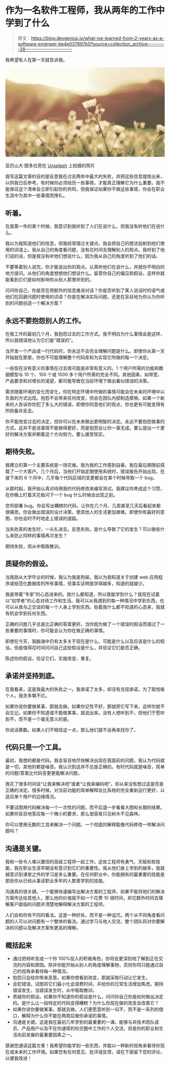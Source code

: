 # 作为一名软件工程师，我从两年的工作中学到了什么

> 原文：<https://blog.devgenius.io/what-ive-learned-from-2-years-as-a-software-engineer-be4e037897b0?source=collection_archive---------28----------------------->

我希望有人在第一天就告诉我。

![](img/72bf620770f323ac1aad2ca6f9c7c493.png)

亚历山大·图多拉奇在 [Unsplash](https://unsplash.com?utm_source=medium&utm_medium=referral) 上拍摄的照片

我写这篇文章的目的是反思我在过去两年中最大的失败，并把这些信息提炼出来，以供我日后参考。有时候你必须经历一些事情，才能真正理解它为什么重要。我不能保证这个清单会立即引起你的共鸣，但我保证如果你不做这些事情，你会在职业生涯中为其中一些事情而挣扎。

## 听着。

在我第一年的某个时候，我意识到我听到了人们在说什么，但我没有听他们在说什么。

我以为我知道他们的信息，但我经常错过关键点。我会把自己的想法投射到他们使用的词语上。我从自己的角度看问题，没有花时间去理解别人的观点。我听到了他们说的话，但是我没有听他们想说什么，因为我从自己的角度听到了他们的话。

不要等着别人说完，你才能说出你的观点。认真听他们在说什么，并就你不明白的地方提问。从他们的角度想想他们想说什么。留意你自己的偏见和假设，这样你就能看到它们是如何影响你从别人那里听到的。

问问你自己，你是否在用额外的信息推进对话？你是否听到了某人说话时的语气或他们在回避问题时使用的词语？你是在解决实际问题，还是在盲目地为你认为你听到的问题创造一个解决方案？

## 永远不要抱怨别人的工作。

在我工作的最初几个月，我抱怨过去的工作方式。我不明白为什么事情会是这样，所以我错误地认为它们是“错误的”。

当开发一个产品或一行代码时，你永远不会完全理解问题是什么。即使你从第一天开始就在那里，你也不可能理解整个代码库和为实现它所做的每一个决定。

一些现在没有意义的事情在过去很可能是非常有意义的。1 个用户所需的功能和数据模型与 10 个、100 个或 1000 多个用户所需的完全不同。其他因素，如带宽、产品要求和对增长的渴望，都可能导致在当前环境下做出看似错误的决策。

需求随着环境的变化而变化，你在特定环境中所做的事情可能会在未来的环境中以负面的方式出现。抱怨不会带来任何改变，但会在团队内部制造摩擦。如果一个新来的人告诉你你犯了多么大的错误，即使你同意他们的观点，你也更有可能变得有所防备并反击。

你不能改变过去的决定，但你可以在未来做出更明智的决定。永远不要抱怨做事的方式。这并不是说事情不能做得更好，而是抱怨会让你一事无成。要么提出一个更好的解决方案并朝着这个方向努力，要么接受现实。

## 期待失败。

我建立的第一个主要系统是一场灾难。我为我的工作感到自豪。我在最后期限前搭载了一个大客户。几个月后，当他们开始定期使用系统时，错误报告开始出现。在接下来的 6 个月中，几乎每个代码区域的变更都会在某个时候导致一个 bug。

从那时起，我开始认真对待用我的代码修改来编写测试。我建议你养成这个习惯，在你晚上盯着天花板问下一个 bug 什么时候会出现之前。

您将部署 bug。你会写出糟糕的代码，让你在几个月、几周甚至几天后看起来都很痛苦。你会做出错误的设计决策，使其他人的生活更加艰难。即使你有最好的意图，你也会时不时地走上错误的道路。

当失败真的发生时，一头扎进去。反思失败。是什么导致了它的发生？可以做些什么来防止同样的事情再次发生？

期待失败，但从中吸取教训。

## 质疑你的假设。

当我刚从大学毕业的时候，我认为我是狗屎。我以为我知道关于创建 web 应用程序或规范化数据库的所有事情，但事实证明我学得越多，知道的就越少。

我是带着“专家”的心态进来的。我什么都知道，所以我能学到什么？我现在试着以“初学者”的心态对待工作和生活。我可以从我遇到的每一种情况中学到东西，也可以从我与之交谈的每一个人身上学到东西。抱着我什么都不知道的心态来，我就有机会学到任何东西。

正确的问题几乎总是比正确的答案更好。当你因为做了一个错误的假设而错过了一些重要的事情时，你可能会认为你在做正确的事情。

即使在今天，我脑海中仍有太多关于现在是什么、可能是什么以及应该是什么的假设。但是值得花时间问问自己这些假设是什么，并验证它们是否正确。

陈述你的假设，验证它们，实施改变，重复。

## 承诺并坚持到底。

在我看来，这是我最大的失败之一。我承诺了太多，却没有兑现承诺。为了取悦每个人，我贪多嚼不烂。

如果你说你要做某事，那就去做。如果你记性不好，那就把它写下来，这样你就不会忘记。如果你不知道或不能做某事，就说出来。没有人想听到不，但他们宁愿听到不，而不是一个毫无意义的是。

你说话算数。如果人们不相信这一点，那么他们就不会再来找你了。

## 代码只是一个工具。

最初，我想的都是代码。我会盲目地尽快解决出现在我面前的问题。我认为代码就是一切，其他的都是噪音。我认识到这并不总是正确的。有时代码就是噪音，简单的问题/答案比代码变更更能解决问题。

我花了很多时间说“让我来解决吧”或者“让我来编码吧”，却从来没有想过这是否是正确的决定。很多时候，对当前功能的简单解释会比系统的完全重新运行更好，以适应单个用户的边缘情况。

不要试图用代码解决每一个一次性的问题，而不后退一步看看大图和长期的结果。如果你盲目地答应每一个微小的要求，那么很容易只见树木不见森林。

你可以使用无数的工具来解决一个问题。一个彻底的解释能像代码修改一样解决问题吗？

## 沟通是关键。

我和一些令人难以置信的高级工程师一起工作。这些工程师有勇气、天赋和软技能，我在职业生涯早期没有意识到它们的重要性。我从他们身上学到的越多，我就越意识到课堂之外的学习是多么重要。在任何职业中，你能拥有的最重要的技能是那些你从已经从事该职业多年的人那里学到的技能。

沟通真的很关键。一个能够快速编写出解决方案的工程师，如果不能将他们的解决方案传达给其他人，那么他的价值就不如一个花费 10 倍时间，却花额外时间去理解客户面临的问题并清楚地解释解决方案的工程师。

人们会和你有不同的看法。这是一种好处，而不是一种诅咒。两个从不同角度看问题的人可以对问题有一个整体的看法。通过学习与他人交流，整个团队将对你要解决的问题以及解决方案有更高的理解。

## 概括起来

*   通过把倾听变成一个你 100%投入的积极角色，你将会更深刻地了解到正在交流的内容和原因。除非你能开始从别人的角度理解事物，否则你将只能通过自己的视角来看待每一种情况。
*   抱怨只会给你带来恶意。如果你想看到改变，那就采取行动让它发生。
*   会犯错误。试图将它们最小化会浪费时间，并给你的日常生活增加焦虑。期待错误发生，当错误发生时，从中吸取教训。
*   质疑你的假设。如果你不知道你的假设是什么，问问你自己你是如何做出决定的。是什么让一段特定的代码变得糟糕？为什么你现在做的改变会改善它？
*   如果你说你要做某事，那就去做。人们更愿意听到一句不，而不是一系列的借口，解释为什么你不能在两周后做你承诺的事情。
*   沟通是关键。这是我在最初几年学到的最重要的一课。能够与非技术团队成员、产品用户以及不在你通常的社交圈中工作的个人交流，将是你的职业和生活向前发展的最重要因素之一。

感谢您通读这篇文章！我希望你能学到一些东西，并能以一种新的视角来看待你现在或未来的工作环境。如果您有任何意见、批评或反馈，请在下面留下您的评论，以便我改进！